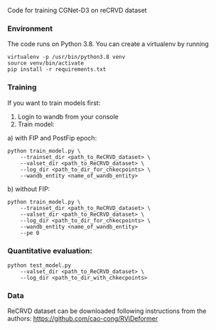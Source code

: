 Code for training CGNet-D3 on reCRVD dataset
### Environment

The code runs on Python 3.8. You can create a virtualenv by running
```
virtualenv -p /usr/bin/python3.8 venv
source venv/bin/activate
pip install -r requirements.txt
```

### Training

If you want to train models first:

1. Login to wandb from your console
2. Train model:

a) with FIP and PostFip epoch:

```
python train_model.py \
	--trainset_dir <path_to_ReCRVD_dataset> \
	--valset_dir <path_to_ReCRVD_dataset> \
	--log_dir <path_to_dir_for_chkecpoints> \
	--wandb_entity <name_of_wandb_entity>
```

b) without FIP:
```
python train_model.py \
	--trainset_dir <path_to_ReCRVD_dataset> \
	--valset_dir <path_to_ReCRVD_dataset> \
	--log_dir <path_to_dir_for_chkecpoints> \
	--wandb_entity <name_of_wandb_entity>
	--pe 0
```

### Quantitative evaluation:
```
python test_model.py
    --valset_dir <path_to_ReCRVD_dataset> \
	--log_dir <path_to_dir_with_chkecpoints>
```

### Data
ReCRVD dataset can be downloaded following instructions from the authors:
https://github.com/cao-cong/RViDeformer